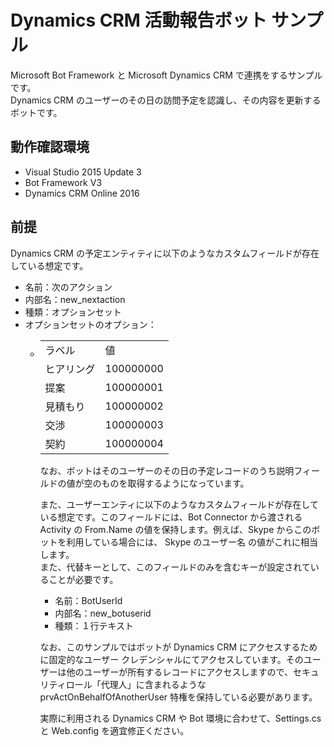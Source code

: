 # Dynamics CRM 活動報告ボット サンプル

Microsoft Bot Framework と Microsoft Dynamics CRM で連携をするサンプルです。  
Dynamics CRM のユーザーのその日の訪問予定を認識し、その内容を更新するボットです。

## 動作確認環境
* Visual Studio 2015 Update 3
* Bot Framework V3
* Dynamics CRM Online 2016
  
  
## 前提
Dynamics CRM の予定エンティティに以下のようなカスタムフィールドが存在している想定です。  

* 名前：次のアクション  
* 内部名：new_nextaction  
* 種類：オプションセット  
* オプションセットのオプション：  
    * <table>
    <tr>
        <td>ラベル</td>
        <td>値</td>
    </tr>
    <tr>
        <td>ヒアリング</td>
        <td>100000000</td>
    </tr>
    <tr>
        <td>提案</td>
        <td>100000001</td>
    </tr>
    <tr>
        <td>見積もり</td>
        <td>100000002</td>
    </tr>
    <tr>
        <td>交渉</td>
        <td>100000003</td>
    </tr>
    <tr>
        <td>契約</td>
        <td>100000004</td>
    </tr>
</table>
  
なお、ボットはそのユーザーのその日の予定レコードのうち説明フィールドの値が空のものを取得するようになっています。  
  
  
また、ユーザーエンティに以下のようなカスタムフィールドが存在している想定です。このフィールドには、Bot Connector から渡される Activity の From.Name の値を保持します。例えば、Skype からこのボットを利用している場合には、 Skype のユーザー名 の値がこれに相当します。  
また、代替キーとして、このフィールドのみを含むキーが設定されていることが必要です。
* 名前：BotUserId
* 内部名：new_botuserid  
* 種類：１行テキスト  
  
  
なお、このサンプルではボットが Dynamics CRM にアクセスするために固定的なユーザー クレデンシャルにてアクセスしています。そのユーザーは他のユーザーが所有するレコードにアクセスしますので、セキュリティロール「代理人」に含まれるような prvActOnBehalfOfAnotherUser 特権を保持している必要があります。
  
  
実際に利用される Dynamics CRM や Bot 環境に合わせて、Settings.cs と Web.config を適宜修正ください。

